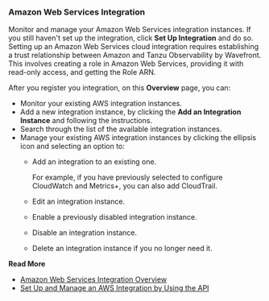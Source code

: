 ### Amazon Web Services Integration

Monitor and manage your Amazon Web Services integration instances. If you still haven't set up the integration, click **Set Up Integration** and do so. Setting up an Amazon Web Services cloud integration requires establishing a trust relationship between Amazon and Tanzu Observability by Wavefront. This involves creating a role in Amazon Web Services, providing it with read-only access, and getting the Role ARN.

After you register you integration, on this **Overview** page, you can:

* Monitor your existing AWS integration instances.
* Add a new integration instance, by clicking the **Add an Integration Instance** and following the instructions.
* Search through the list of the available integration instances.
* Manage your existing AWS integration instances by clicking the ellipsis icon and selecting an option to:
  * Add an integration to an existing one. 
  
    For example, if you have previously selected to configure CloudWatch and Metrics+, you can also add CloudTrail.
    
  * Edit an integration instance.
  * Enable a previously disabled integration instance.
  * Disable an integration instance.
  * Delete an integration instance if you no longer need it.

**Read More**<br />
* [Amazon Web Services Integration Overview](https://docs.wavefront.com/integrations_aws_overview.html)
* [Set Up and Manage an AWS Integration by Using the API](https://docs.wavefront.com/integrations_aws_overview.html#giving-limited-access)
